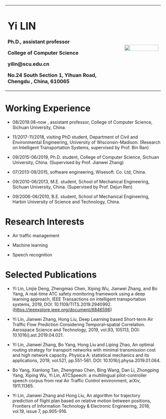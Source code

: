 <table border="0">
  <tr>
    <td width="75%">
      <h1>Yi LIN</h1>
      <p><b>Ph.D., assistant professor</b></p>
      <p><b>College of Computer Science</b></p>
      <p><b>yilin@scu.edu.cn</b></p>
      <p><b>No.24 South Section 1, Yihuan Road, Chengdu , China, 610065</b></p>
    </td>
    <td width="25%">
      <img src="/zhengjianzhao.jpg" width="100%">     
    </td>
  </tr>
</table>


# Working Experience

- 08/2019.08-now , assistant professor, College of Computer Science, Sichuan University, China.  

- 11/2017-11/2018, visiting PhD student, Department of Civil and Environmental Engineering, University of Wisconsin-Madison. (Research on Intelligent Transportation Systems, supervised by Prof. Bin Ran)    

- 09/2015-06/2019, Ph.D. student, College of Computer Science, Sichuan University, China. (Supervised by Prof.  Jianwei Zhang)  

- 07/2013-09/2015, software engineering, Wisesoft. Co. Ltd, China.    

- 09/2010-06/2013, M.E. student, School of Mechanical Engineering, Sichuan University, China. (Supervised by Prof.  Dejun Ren)    

- 09/2006-06/2010, B.E. student, School of Mechanical Engineering, Harbin University of Science and Technology, China.    
  


# Research Interests

- Air traffic management  

- Machine learning    

- Speech recognition    


# Selected Publications
- Yi Lin, Linjie Deng, Zhengmao Chen, Xiping Wu, Jianwei Zhang, and Bo Yang, A real-time ATC safety monitoring framework using a deep learning approach, IEEE Transactions on intelligent transportation systems, 2019, DOI: 10.1109/TITS.2019.2940992.  (https://ieeexplore.ieee.org/document/8846596)    

- Yi Lin, Jianwei Zhang, Hong Liu, Deep Learning based Short-term Air Traffic Flow Prediction Considering Temporal–spatial Correlation. Aerospace Science and Technology, 2019, vol.93, 105113, DOI: 10.1016/j.ast.2019.04.021.    

- Yi Lin, Jianwei Zhang, Bo Yang, Hong Liu and Liping Zhao, An optimal routing strategy for transport networks with minimal transmission cost and high network capacity. Physica A: statistical mechanics and its applications, 2019, vol.521, pp.551-561. DOI: 10.1016/j.physa.2019.01.064.  

- Bo Yang, Xianlong Tan, Zhengmao Chen, Bing Wang, Dan Li, Zhongping Yang, Xiping Wu, Yi Lin, ATCSpeech: a multilingual pilot-controller speech corpus from real Air Traffic Control environment, arXiv, 1911.11365.  

- Yi Lin, Jianwei Zhang and Hong Liu, An algorithm for trajectory prediction of flight plan based on relative motion between positions, Frontiers of Information Technology & Electronic Engineering, 2018, vol.19, issue 7, pp.905-916.    
